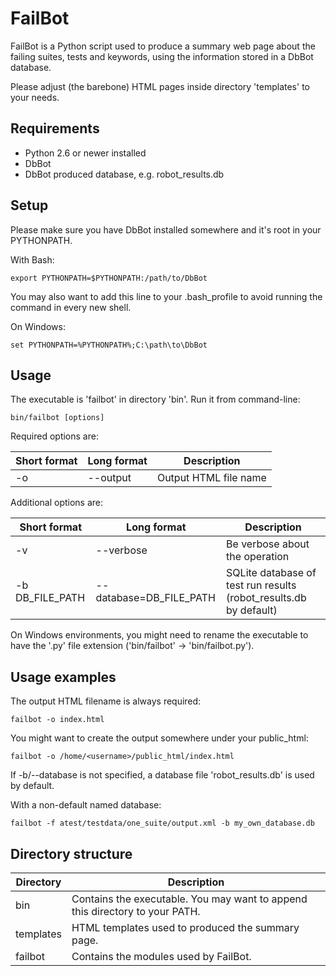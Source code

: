 FailBot
=======

FailBot is a Python script used to produce a summary web page about the failing
suites, tests and keywords, using the information stored in a DbBot database.

Please adjust (the barebone) HTML pages inside directory 'templates' to your needs.


Requirements
------------
* Python 2.6 or newer installed
* DbBot
* DbBot produced database, e.g. robot_results.db


Setup
-----

Please make sure you have DbBot installed somewhere and it's root in your PYTHONPATH.

With Bash:

    export PYTHONPATH=$PYTHONPATH:/path/to/DbBot

You may also want to add this line to your .bash_profile to avoid running
the command in every new shell.

On Windows:

    set PYTHONPATH=%PYTHONPATH%;C:\path\to\DbBot


Usage
-----
The executable is 'failbot' in directory 'bin'. Run it from command-line:

    bin/failbot [options]

Required options are:

Short format    | Long format             | Description
--------------- |-------------------------| ------------------------------------------
-o              | --output                 | Output HTML file name

Additional options are:

Short format    | Long format             | Description
--------------- |-------------------------| ------------------------------------------
-v              | --verbose               | Be verbose about the operation
-b DB_FILE_PATH | --database=DB_FILE_PATH | SQLite database of test run results (robot_results.db by default)

On Windows environments, you might need to rename the executable to have the '.py'
file extension ('bin/failbot' -> 'bin/failbot.py').


Usage examples
--------------

The output HTML filename is always required:

    failbot -o index.html

You might want to create the output somewhere under your public_html:

    failbot -o /home/<username>/public_html/index.html

If -b/--database is not specified, a database file 'robot_results.db' is used by default.

With a non-default named database:

    failbot -f atest/testdata/one_suite/output.xml -b my_own_database.db


Directory structure
-------------------

Directory | Description
----------|------------
bin       | Contains the executable. You may want to append this directory to your PATH.
templates | HTML templates used to produced the summary page.
failbot   | Contains the modules used by FailBot.
